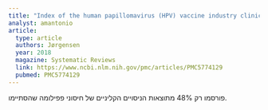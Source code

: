 ```yaml
---
title: "Index of the human papillomavirus (HPV) vaccine industry clinical study programmes and non-industry funded studies: a necessary basis to address reporting bias in a systematic review"
analyst: amantonio
article:
  type: article
  authors: Jørgensen
  year: 2018
  magazine: Systematic Reviews
  link: https://www.ncbi.nlm.nih.gov/pmc/articles/PMC5774129
  pubmed: PMC5774129
---
```


פורסמו רק 48% מתוצאות הניסויים הקליניים של חיסוני פפילומה שהסתיימו.
